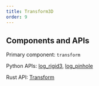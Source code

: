 ```yaml
---
title: Transform3D
order: 9
---
```

## Components and APIs
Primary component: `transform`

Python APIs: [log_rigid3](https://ref.rerun.io/docs/python/latest/common/transforms/#rerun.log_rigid3), [log_pinhole](https://ref.rerun.io/docs/python/latest/common/transforms/#rerun.log_pinhole)

Rust API: [Transform](https://docs.rs/rerun/latest/rerun/components/enum.Transform.html)
